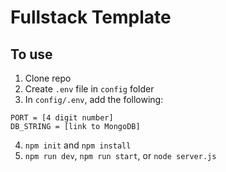 # Fullstack Template

## To use
1. Clone repo
2. Create `.env` file in `config` folder
3. In `config/.env`, add the following:
```
PORT = [4 digit number]
DB_STRING = [link to MongoDB]
```
4. `npm init` and `npm install`
5. `npm run dev`, `npm run start`, or `node server.js`